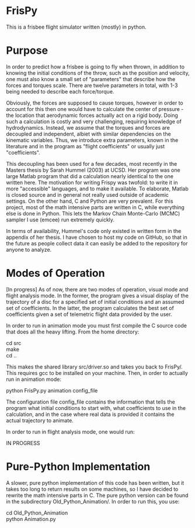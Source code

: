 # FrisPy
This is a frisbee flight simulator written (mostly) in python.

# Purpose
In order to predict how a frisbee is going to fly when thrown, 
in addition to knowing the initial conditions of the throw, 
such as the position and velocity, one must also know a small 
set of "parameters" that describe how the forces and torques scale.
There are twelve parameters in total, with 1-3 being needed to describe
each force/torque.

Obviously, the forces are supposed to cause torques, however 
in order to account for this then one would have to calculate the
center of pressure - the location that aerodynamic forces actually
act on a rigid body. Doing such a calculation is costly and very challenging,
requiring knowledge of hydrodynamics. Instead, we assume that the
torques and forces are decoupled and independent, albiet with similar
dependencies on the kinematic variables. Thus, we introduce extra parameters,
known in the literature and in the program as "flight coefficients" or
usually just "coefficients".

This decoupling has been used for a few decades, most recently in the 
Masters thesis by Sarah Hummel (2003) at UCSD. Her program was one large
Matlab program that did a calculation nearly identical to the one written here.
The motivation for writing Frispy was twofold: to write it in more "accessible"
languages, and to make it available. To elaborate, Matlab is closed source and in
general not really used outside of academic settings. On the other hand, C
and Python are very prevalent. For this project, most of the math intensive
parts are written in C, while everything else is done in Python. This lets
the Markov Chain Monte-Carlo (MCMC) sampler I use (emcee) run extremely
quickly.

In terms of availability, Hummel's code only existed in written form in the
appendix of her thesis. I have chosen to host my code on GitHub, so that in
the future as people collect data it can easily be added to the repository
for anyone to analyze.

# Modes of Operation
[In progress] As of now, there are two modes of operation, visual mode and 
flight analysis mode. In the former, the program gives a visual display of the
trajectory of a disc for a specified set of initial conditions and an
assumed set of coefficients. In the latter, the program calculates the
best set of coefficients given a set of telemetric flight data provided
by the user.

In order to run in animation mode you must first compile the C source
code that does all the heavy lifting. From the home directory:

cd src  
make  
cd ..

This makes the shared library src/driver.so and takes you back to FrisPy/.
This requires gcc to be installed on your machine.
Then, in order to actually run in animation mode:

python FrisPy.py animation config_file

The configuration file config_file contains the information that tells the
program what initial conditions to start with, what coefficients to use
in the calculation, and in the case where real data is provided it contains
the actual trajectory to animate.

In order to run in flight analysis mode, one would run:

IN PROGRESS

# Pure-Python Implementation
A slower, pure python implementation of this code has been written, but it takes
too long to return results on some machines, so I have decided to rewrite the 
math intensive parts in C. The pure python version can be found 
in the subdirectory Old_Python_Animation/. In order to run this, you use:

cd Old_Python_Animation  
python Animation.py